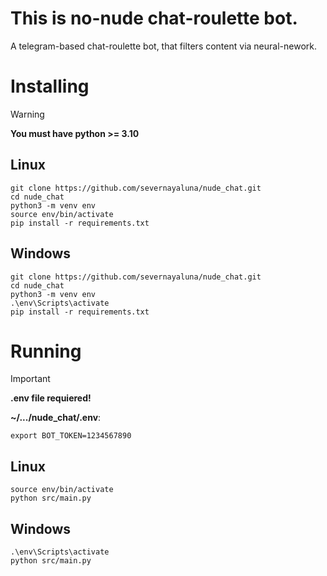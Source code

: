 # This is no-nude chat-roulette bot.

A telegram-based chat-roulette bot, that filters content via neural-nework.

# Installing

> [!WARNING]
> **You must have python >= 3.10**

## Linux

```shell
git clone https://github.com/severnayaluna/nude_chat.git
cd nude_chat
python3 -m venv env
source env/bin/activate
pip install -r requirements.txt
```

## Windows

```shell
git clone https://github.com/severnayaluna/nude_chat.git
cd nude_chat
python3 -m venv env
.\env\Scripts\activate
pip install -r requirements.txt
```

# Running

> [!IMPORTANT]
> **.env file requiered!**
> 
> **~/.../nude_chat/.env**:
> ```
> export BOT_TOKEN=1234567890
> ```

## Linux

```shell
source env/bin/activate
python src/main.py
```

## Windows

```shell
.\env\Scripts\activate
python src/main.py
```